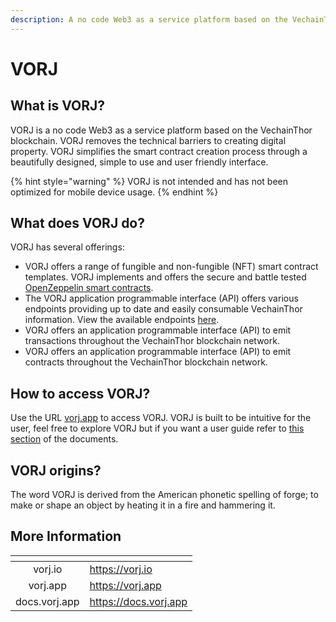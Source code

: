 ```yaml
---
description: A no code Web3 as a service platform based on the VechainThor blockchain.
---
```


# VORJ

## What is VORJ?

VORJ is a no code Web3 as a service platform based on the VechainThor blockchain. VORJ removes the technical barriers to creating digital property. VORJ simplifies the smart contract creation process through a beautifully designed, simple to use and user friendly interface.

{% hint style="warning" %}
VORJ is not intended and has not been optimized for mobile device usage.
{% endhint %}

## What does VORJ do?

VORJ has several offerings:

* VORJ offers a range of fungible and non-fungible (NFT) smart contract templates. VORJ implements and offers the secure and battle tested [OpenZeppelin smart contracts](https://github.com/OpenZeppelin/openzeppelin-contracts).
* The VORJ application programmable interface (API) offers various endpoints providing up to date and easily consumable VechainThor information. View the available endpoints [here](https://api.vorj.app/main/docs/static/index.html).
* VORJ offers an application programmable interface (API) to emit transactions throughout the VechainThor blockchain network.
* VORJ offers an application programmable interface (API) to emit contracts throughout the VechainThor blockchain network.

## How to access VORJ?

Use the URL [vorj.app](https://vorj.app) to access VORJ. VORJ is built to be intuitive for the user, feel free to explore VORJ but if you want a user guide refer to [this section](https://docs.vorj.app/guides) of the documents.

## VORJ origins?

The word VORJ is derived from the American phonetic spelling of forge; to make or shape an object by heating it in a fire and hammering it.

## More Information

<table data-view="cards"><thead><tr><th align="center"></th><th data-hidden data-card-target data-type="content-ref"></th></tr></thead><tbody><tr><td align="center">vorj.io</td><td><a href="https://vorj.io">https://vorj.io</a></td></tr><tr><td align="center">vorj.app</td><td><a href="https://vorj.app">https://vorj.app</a></td></tr><tr><td align="center">docs.vorj.app</td><td><a href="https://docs.vorj.app">https://docs.vorj.app</a></td></tr></tbody></table>
